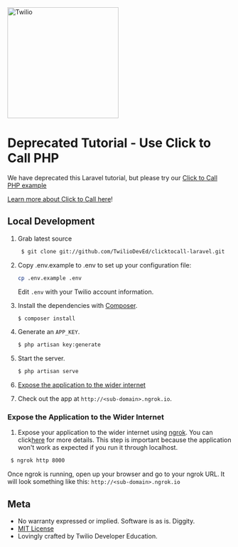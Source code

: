 <a href="https://www.twilio.com">
  <img src="https://static0.twilio.com/marketing/bundles/marketing/img/logos/wordmark-red.svg" alt="Twilio" width="250" />
</a>

# Deprecated Tutorial - Use Click to Call PHP

We have deprecated this Laravel tutorial, but please try our [Click to Call PHP example](https://github.com/TwilioDevEd/clicktocall-php)

[Learn more about Click to Call here](https://www.twilio.com/docs/voice/tutorials/click-to-call)!

## Local Development

1. Grab latest source

    ```bash
     $ git clone git://github.com/TwilioDevEd/clicktocall-laravel.git
    ```

2. Copy .env.example to .env to set up your configuration file:

   ```bash
   cp .env.example .env
   ```
   Edit `.env` with your Twilio account information.


3. Install the dependencies with [Composer](https://getcomposer.org/).

   ```bash
   $ composer install
   ```

4. Generate an `APP_KEY`.

   ```bash
   $ php artisan key:generate
   ```

5. Start the server.

   ```bash
   $ php artisan serve
   ```   

6. [Expose the application to the wider internet](#expose-the-application-to-the-wider-internet)

7. Check out the app at `http://<sub-domain>.ngrok.io`.

### Expose the Application to the Wider Internet

1. Expose your application to the wider internet using [ngrok](http://ngrok.com).
   You can click[here](#expose-the-application-to-the-wider-internet)
   for more details. This step is important because the application won't
   work as expected if you run it through localhost.

  ```bash
   $ ngrok http 8000
  ```

Once ngrok is running, open up your browser and go to your ngrok URL.
It will look something like this: `http://<sub-domain>.ngrok.io`

## Meta

* No warranty expressed or implied. Software is as is. Diggity.
* [MIT License](http://www.opensource.org/licenses/mit-license.html)
* Lovingly crafted by Twilio Developer Education.
